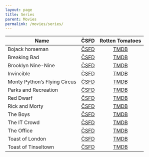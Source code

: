 ```yaml
---
layout: page
title: Series
parent: Movies
permalink: /movies/series/
---
```


| Name                         | ČSFD                                                                           | Rotten Tomatoes                                                        |
|------------------------------|:------------------------------------------------------------------------------:|:----------------------------------------------------------------------:|
| Bojack horseman              | [ČSFD](https://www.csfd.cz/film/384879-bojack-horseman/prehled/)               | [TMDB](https://www.themoviedb.org/tv/61222-bojack-horseman)            |
| Breaking Bad                 | [ČSFD](https://www.csfd.cz/film/237486-pernikovy-tata/prehled/)                | [TMDB](https://www.themoviedb.org/tv/1396-breaking-bad)                |
| Brooklyn Nine-Nine           | [ČSFD](https://www.csfd.cz/film/343390-brooklyn-99/prehled/)                   | [TMDB](https://www.themoviedb.org/tv/48891-brooklyn-nine-nine)         |
| Invincible                   | [ČSFD](https://www.csfd.cz/film/930640-neporazitelny/prehled/)                 | [TMDB](https://www.themoviedb.org/tv/95557-invincible)                 |
| Monty Python’s Flying Circus | [ČSFD](https://www.csfd.cz/film/70220-monty-pythonuv-letajici-cirkus/prehled/) | [TMDB](https://www.themoviedb.org/tv/849-monty-python-s-flying-circus) |
| Parks and Recreation         | [ČSFD](https://www.csfd.cz/film/257154-odbor-mestske-zelene/prehled/)          | [TMDB](https://www.themoviedb.org/tv/8592-parks-and-recreation)        |
| Red Dwarf                    | [ČSFD](https://www.csfd.cz/film/69516-cerveny-trpaslik/prehled/)               | [TMDB](https://www.themoviedb.org/tv/326-red-dwarf)                    |
| Rick and Morty               | [ČSFD](https://www.csfd.cz/film/360534-rick-a-morty/prehled/)                  | [TMDB](https://www.themoviedb.org/tv/60625-rick-and-morty)             |
| The Boys                     | [ČSFD](https://www.csfd.cz/film/657621-banda/prehled/)                         | [TMDB](https://www.themoviedb.org/tv/76479-the-boys)                   |
| The IT Crowd                 | [ČSFD](https://www.csfd.cz/film/224203-ajtaci/prehled/)                        | [TMDB](https://www.themoviedb.org/tv/2490-the-it-crowd)                |
| The Office                   | [ČSFD](https://www.csfd.cz/film/198118-kancl/prehled/)                         | [TMDB](https://www.themoviedb.org/tv/2316-the-office)                  |
| Toast of London              | [ČSFD](https://www.csfd.cz/film/355076-toast-of-london/recenze/)               | [TMDB](https://www.themoviedb.org/tv/61413-toast-of-london)            |
| Toast of Tinseltown          | [ČSFD](https://www.csfd.cz/film/1124677-toast-of-tinseltown/prehled/)          | [TMDB](https://www.themoviedb.org/tv/153347-toast-of-tinseltown)       |
